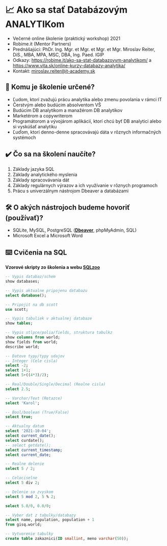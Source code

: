 # 📈 Ako sa stať Databázovým ANALYTIKom

* Večerné online školenie (praktický workshop) 2021 
* Robime.it (Mentor Partners)
* Prednášajúci: PhDr. Ing. Mgr. et Mgr. et Mgr. et Mgr. Miroslav Reiter, DiS., MBA, MPA, MSC, DBA, Ing. Paed. IGIP
* Odkazy: https://robime.it/ako-sa-stat-databazovym-analytikom/ a https://www.vita.sk/online-kurzy-databazy-analytika/
* Kontakt: miroslav.reiter@it-academy.sk

## 📑 Komu je školenie určené?
* Ľudom, ktorí zvažujú prácu analytika alebo zmenu povolania v rámci IT
* Čerstvým alebo budúcim absolventom VŠ
* Budúcim DB analytikom a manažérom DB analytikov
* Marketérom a copywriterom
* Programátorom a vývojárom aplikácií, ktorí chcú byť DB analytici alebo si vyskúšať analytiku
* Ľuďom, ktorí denno-denne spracovávajú dáta v rôznych informačných systémoch

## :heavy_check_mark: Čo sa na školení naučíte?
1. Základy jazyka SQL
1. Základy analytického myslenia
1. Základy spracovávania dát
1. Základy regulárnych výrazov a ich využívanie v rôznych programoch
1. Prácu s univerzálnym nástrojom Dbeaver a databázami

## :hammer_and_wrench: O akých nástrojoch budeme hovoriť (používať)?
* SQLite, MySQL, PostgreSQL ([**Dbeaver**](https://dbeaver.io/download/), phpMyAdmin, SQL)
* Microsoft Excel a Microsoft Word

## ⌨️ Cvičenia na SQL
**Vzorové skripty zo školenia a webu [SQLzoo](https://sqlzoo.net/wiki/SQL_Tutorial)**
```sql
-- Vypis databaz/schem
show databases;

-- Vypis aktualne pripojenu databazu
select database();

-- Pripojit na db scott
use scott;

-- Vypis tabuliek v aktualnej databaze
show tables;

-- Vypis stlpce/polia/fields, struktura tabulkz
show columns from world;
show fields from world;
describe world;

-- Datove typy/typy udajov
-- Integer (Cele cisla)
select -2;
select 1+1;
select 5+((4*3)/2);

-- Real/Double/Single/Decimal (Realne cisla)
select 2.5;

-- Varchar/Text (Retazce)
select 'Karol';

-- Bool/boolean (True/False)
select true;

-- Aktualny datum
select '2021-10-04';
select current_date();
select curdate();
-- select getdate();
select current_timestamp;
select current_date;

-- Realne delenie
select 5 / 2;

-- Celociselne
select 5 div 2;

-- Delenie so zvyskom
select 5 mod 2, 5 % 2;

select 5.0/0, 0.0/0;

-- Vyber dat z tabulky/databazy
select name, population, population + 1
from gisq.world;

-- Vytvorenie tabulky
create table zakaznici(ID smallint, meno varchar(50));
```

